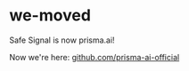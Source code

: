 # we-moved
Safe Signal is now prisma.ai!

Now we're here: [github.com/prisma-ai-official](https://github.com/prisma-ai-official)
